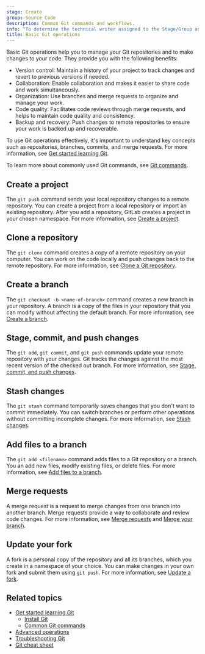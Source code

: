 ```yaml
---
stage: Create
group: Source Code
description: Common Git commands and workflows.
info: "To determine the technical writer assigned to the Stage/Group associated with this page, see https://handbook.gitlab.com/handbook/product/ux/technical-writing/#assignments"
title: Basic Git operations
---
```


Basic Git operations help you to manage your Git repositories and to make changes to your code.
They provide you with the following benefits:

- Version control: Maintain a history of your project to track changes and revert to previous versions if needed.
- Collaboration: Enable collaboration and makes it easier to share code and work simultaneously.
- Organization: Use branches and merge requests to organize and manage your work.
- Code quality: Facilitates code reviews through merge requests, and helps to maintain code quality and consistency.
- Backup and recovery: Push changes to remote repositories to ensure your work is backed up and recoverable.

To use Git operations effectively, it's important to understand key concepts such as repositories, branches,
commits, and merge requests. For more information, see [Get started learning Git](get_started.md).

To learn more about commonly used Git commands, see [Git commands](commands.md).

## Create a project

The `git push` command sends your local repository changes to a remote repository.
You can create a project from a local repository or import an existing repository.
After you add a repository, GitLab creates a project in your chosen namespace.
For more information, see [Create a project](project.md).

## Clone a repository

The `git clone` command creates a copy of a remote repository on your computer.
You can work on the code locally and push changes back to the remote repository.
For more information, see [Clone a Git repository](clone.md).

## Create a branch

The `git checkout -b <name-of-branch>` command creates a new branch in your repository.
A branch is a copy of the files in your repository that you can modify without affecting the default branch.
For more information, see [Create a branch](branch.md).

## Stage, commit, and push changes

The `git add`, `git commit`, and `git push` commands update your remote repository with your changes.
Git tracks the changes against the most recent version of the checked out branch.
For more information, see [Stage, commit, and push changes](commit.md).

## Stash changes

The `git stash` command temporarily saves changes that you don't want to commit immediately.
You can switch branches or perform other operations without committing incomplete changes.
For more information, see [Stash changes](stash.md).

## Add files to a branch

The `git add <filename>` command adds files to a Git repository or a branch.
You an add new files, modify existing files, or delete files.
For more information, see [Add files to a branch](add_files.md).

## Merge requests

A merge request is a request to merge changes from one branch into another branch.
Merge requests provide a way to collaborate and review code changes.
For more information, see [Merge requests](../../user/project/merge_requests/_index.md)
and [Merge your branch](merge.md).

## Update your fork

A fork is a personal copy of the repository and all its branches, which you create in a
namespace of your choice. You can make changes in your own fork and submit them using `git push`.
For more information, see [Update a fork](forks.md).

## Related topics

- [Get started learning Git](get_started.md)
  - [Install Git](how_to_install_git/_index.md)
  - [Common Git commands](commands.md)
- [Advanced operations](advanced.md)
- [Troubleshooting Git](troubleshooting_git.md)
- [Git cheat sheet](https://about.gitlab.com/images/press/git-cheat-sheet.pdf)
